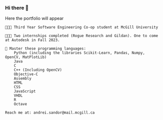 ### Hi there 👋

<!--
**andrei-sandor/andrei-sandor** is a ✨ _special_ ✨ repository because its `README.md` (this file) appears on your GitHub profile.

Here are some ideas to get you started:

- 🔭 I’m currently working on ...
- 🌱 I’m currently learning ...
- 👯 I’m looking to collaborate on ...
- 🤔 I’m looking for help with ...
- 💬 Ask me about ...
- 📫 How to reach me: ...
- 😄 Pronouns: ...
- ⚡ Fun fact: ...
-->
Here the portfolio will appear




    🧑🏻‍🎓 Third Year Software Engineering Co-op student at McGill University

    👨🏻‍💻 Two internships completed (Rogue Research and Gildan). One to come at Autodesk in Fall 2023.

    💪 Master these programming languages:
        Python (including the libraries Scikit-Learn, Pandas, Numpy, OpenCV, MatPlotLib)
        Java
        C
        C++ (Including OpenCV)
        Objective-C
        Assembly
        HTML
        CSS
        JavaScript
        VHDL
        R
        Octave

    Reach me at: andrei.sandor@mail.mcgill.ca
